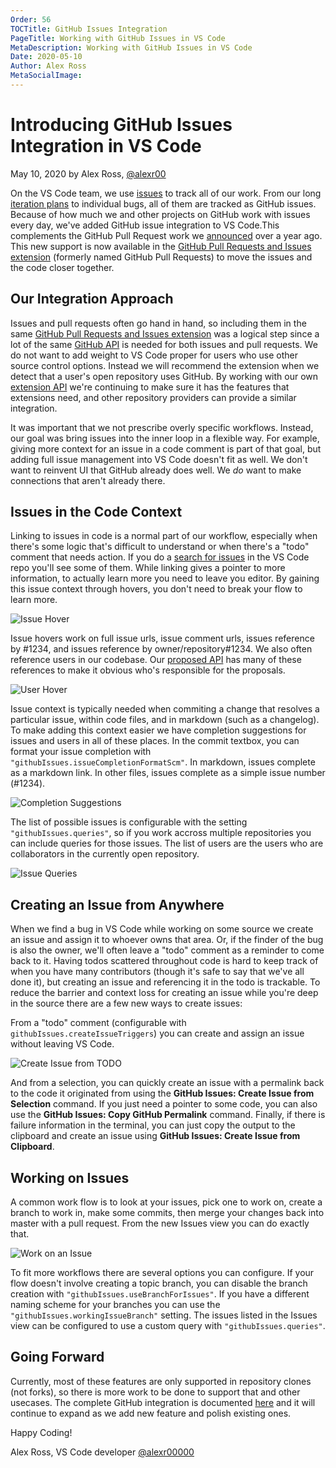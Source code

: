 ```yaml
---
Order: 56
TOCTitle: GitHub Issues Integration
PageTitle: Working with GitHub Issues in VS Code
MetaDescription: Working with GitHub Issues in VS Code
Date: 2020-05-10
Author: Alex Ross
MetaSocialImage:
---
```

# Introducing GitHub Issues Integration in VS Code

May 10, 2020 by Alex Ross, [@alexr00](https://github.com/alexr00/)

On the VS Code team, we use [issues](https://github.com/microsoft/vscode/issues) to track all of our work. From our long [iteration plans](https://github.com/microsoft/vscode/issues?q=is%3Aopen+is%3Aissue+label%3Aiteration-plan) to individual bugs, all of them are tracked as GitHub issues. Because of how much we and other projects on GitHub work with issues every day, we've added GitHub issue integration to VS Code.This complements the GitHub Pull Request work we [announced](https://code.visualstudio.com/blogs/2018/09/10/introducing-github-pullrequests) over a year ago. This new support is now available in the [GitHub Pull Requests and Issues extension](https://marketplace.visualstudio.com/items?itemName=GitHub.vscode-pull-request-github) (formerly named GitHub Pull Requests) to move the issues and the code closer together.


## Our Integration Approach

Issues and pull requests often go hand in hand, so including them in the same [GitHub Pull Requests and Issues extension](https://marketplace.visualstudio.com/items?itemName=GitHub.vscode-pull-request-github) was a logical step since a lot of the same [GitHub API](https://developer.github.com/v4/) is needed for both issues and pull requests. We do not want to add weight to VS Code proper for users who use other source control options. Instead we will recommend the extension when we detect that a user's open repository uses GitHub. By working with our own [extension API](https://code.visualstudio.com/api/references/vscode-api) we're continuing to make sure it has the features that extensions need, and other repository providers can provide a similar integration.

It was important that we not prescribe overly specific workflows. Instead, our goal was bring issues into the inner loop in a flexible way. For example, giving more context for an issue in a code comment is part of that goal, but adding full issue management into VS Code doesn't fit as well. We don't want to reinvent UI that GitHub already does well. We *do* want to make connections that aren't already there.

## Issues in the Code Context

Linking to issues in code is a normal part of our workflow, especially when there's some logic that's difficult to understand or when there's a "todo" comment that needs action. If you do a [search for issues](https://github.com/microsoft/vscode/search?q=%22microsoft%2Fvscode%2Fissues%2F%22&unscoped_q=%22microsoft%2Fvscode%2Fissues%2F%22) in the VS Code repo you'll see some of them. While linking gives a pointer to more information, to actually learn more you need to leave you editor. By gaining this issue context through hovers, you don't need to break your flow to learn more.

![Issue Hover](issue-hover.png)

Issue hovers work on full issue urls, issue comment urls, issues reference by #1234, and issues reference by owner/repository#1234. We also often reference users in our codebase. Our [proposed API](https://github.com/microsoft/vscode/blob/d8317abc50e347d76fd471f5a070996cc7f73e20/src/vs/vscode.proposed.d.ts) has many of these references to make it obvious who's responsible for the proposals.

![User Hover](user-hover.png)

Issue context is typically needed when commiting a change that resolves a particular issue, within code files, and in markdown (such as a changelog). To make adding this context easier we have completion suggestions for issues and users in all of these places. In the commit textbox, you can format your issue completion with `"githubIssues.issueCompletionFormatScm"`. In markdown, issues complete as a markdown link. In other files, issues complete as a simple issue number (#1234).

![Completion Suggestions](completion-suggestions.gif)

The list of possible issues is configurable with the setting `"githubIssues.queries"`, so if you work accross multiple repositories you can include queries for those issues. The list of users are the users who are collaborators in the currently open repository.

![Issue Queries](issue-queries.png)

## Creating an Issue from Anywhere

When we find a bug in VS Code while working on some source we create an issue and assign it to whoever owns that area. Or, if the finder of the bug is also the owner, we'll often leave a "todo" comment as a reminder to come back to it. Having todos scattered throughout code is hard to keep track of when you have many contributors (though it's safe to say that we've all done it), but creating an issue and referencing it in the todo is trackable. To reduce the barrier and context loss for creating an issue while you're deep in the source there are a few new ways to create issues:

From a "todo" comment (configurable with `githubIssues.createIssueTriggers`) you can create and assign an issue without leaving VS Code.

![Create Issue from TODO](create-from-todo.gif)

And from a selection, you can quickly create an issue with a permalink back to the code it originated from using the **GitHub Issues: Create Issue from Selection** command. If you just need a pointer to some code, you can also use the **GitHub Issues: Copy GitHub Permalink** command. Finally, if there is failure information in the terminal, you can just copy the output to the clipboard and create an issue using **GitHub Issues: Create Issue from Clipboard**.

## Working on Issues

A common work flow is to look at your issues, pick one to work on, create a branch to work in, make some commits, then merge your changes back into master with a pull request. From the new Issues view you can do exactly that.

![Work on an Issue](work-on-issue.gif)

To fit more workflows there are several options you can configure. If your flow doesn't involve creating a topic branch, you can disable the branch creation with `"githubIssues.useBranchForIssues"`. If you have a different naming scheme for your branches you can use the `"githubIssues.workingIssueBranch"` setting. The issues listed in the Issues view can be configured to use a custom query with `"githubIssues.queries"`.

## Going Forward

Currently, most of these features are only supported in repository clones (not forks), so there is more work to be done to support that and other usecases. The complete GitHub integration is documented [here](https://code.visualstudio.com/docs/editor/github) and it will continue to expand as we add new feature and polish existing ones.

Happy Coding!

Alex Ross, VS Code developer
[@alexr00000](https://twitter.com/alexr00000)